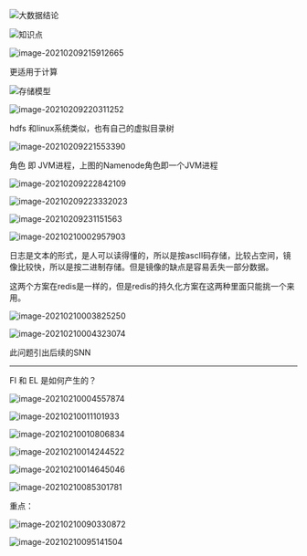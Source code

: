 ![大数据结论](../images/大数据结论.png)

![知识点](../images/知识点.png)

![image-20210209215912665](../images/image-20210209215912665.png)

更适用于计算

![存储模型](../images/存储模型.png)

![image-20210209220311252](../images/image-20210209220311252.png)

hdfs 和linux系统类似，也有自己的虚拟目录树

![image-20210209221553390](../images/image-20210209221553390.png)

角色  即  JVM进程，上图的Namenode角色即一个JVM进程

![image-20210209222842109](../images/image-20210209222842109.png)

![image-20210209223332023](../images/image-20210209223332023.png)

![image-20210209231151563](../images/image-20210209231151563.png)

![image-20210210002957903](../images/image-20210210002957903.png)

日志是文本的形式，是人可以读得懂的，所以是按ascII码存储，比较占空间，镜像比较快，所以是按二进制存储。但是镜像的缺点是容易丢失一部分数据。

这两个方案在redis是一样的，但是redis的持久化方案在这两种里面只能挑一个来用。

![image-20210210003825250](../images/image-20210210003825250.png)

![image-20210210004323074](../images/image-20210210004323074.png)

此问题引出后续的SNN

---

FI 和 EL 是如何产生的？

![image-20210210004557874](../images/image-20210210004557874.png)

![image-20210210011101933](../images/image-20210210011101933.png)

![image-20210210010806834](../images/image-20210210010806834.png)

![image-20210210014244522](../images/image-20210210014244522.png)

![image-20210210014645046](../images/image-20210210014645046.png)

![image-20210210085301781](images/image-20210210085301781.png)

重点：

![image-20210210090330872](images/image-20210210090330872.png)

![image-20210210095141504](../HDFS/images/image-20210210095141504.png)